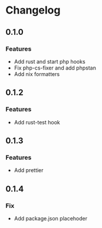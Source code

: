 # Changelog

## 0.1.0

### Features

- Add rust and start php hooks
- Fix php-cs-fixer and add phpstan
- Add nix formatters

## 0.1.2

### Features

- Add rust-test hook

## 0.1.3

### Features

- Add prettier

## 0.1.4

### Fix

- Add package.json placehoder
